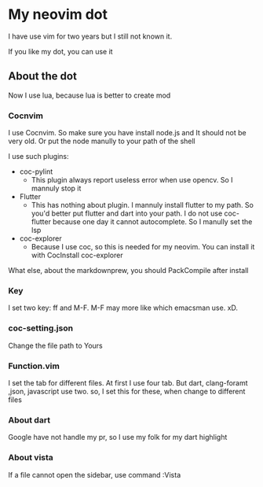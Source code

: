 # My neovim dot

I have use vim for two years but I still not known it. 

If you like my dot, you can use it 

## About the dot

Now I use lua, because lua is better to create mod

### Cocnvim

I use Cocnvim. So make sure you have install node.js and It should not be very old. Or put the node manully to your path of the shell

I use such plugins:

* coc-pylint
  * This plugin always report useless error when use opencv. So I mannuly stop it
* Flutter
  * This has nothing about plugin. I mannuly install flutter to my path. So you'd better put flutter and dart into your path. I do not use coc-flutter because one day it cannot autocomplete. So I manully set the lsp
* coc-explorer
	* Because I use coc, so this is needed for my neovim. You can install it with CocInstall coc-explorer

What else, about the markdownprew, you should PackCompile after install
### Key

I set two key: ff and M-F. M-F may more like which emacsman use. xD.

### coc-setting.json

Change the file path to Yours

### Function.vim

I set the tab for different files. At first I use four tab. But dart, clang-foramt ,json, javascript use two. so, I set this for these, when change to different files

### About dart

Google have not handle my pr, so I use my folk for my dart highlight

### About vista

If a file cannot open the sidebar, use command :Vista
